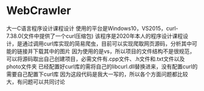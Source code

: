# WebCrawler
大一C语言程序设计课程设计
使用的平台是Windows10，VS2015，curl-7.38.0(文件中提供了一个curl压缩包)
该程序是2020年本人的程序设计课程设计，是通过调用curl库实现的简易爬虫，目前可以实现爬取网页源码，分析其中可能的链接并下载其中的图片
因为使用的是vs，所以项目的文件结构不是很规范，可以将源码取出自己创建项目，必需文件有.cpp文件、.h文件和.txt文件以及photo文件夹
已经配置好curl库的需将自己的libcurl.dll替换进来，没有配置curl的需要自己配置下curl库
因为这段代码是我大一写的，所以各个方面问题都比较大，有问题可以共同讨论